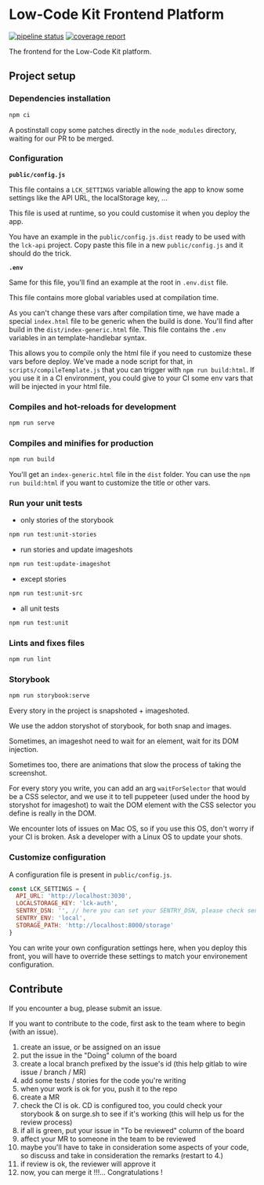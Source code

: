 # Low-Code Kit Frontend Platform

[![pipeline status](https://gitlab.makina-corpus.net/lck/lck-front/badges/master/pipeline.svg)](https://gitlab.makina-corpus.net/lck/lck-front/-/commits/master)
[![coverage report](https://gitlab.makina-corpus.net/lck/lck-front/badges/master/coverage.svg)](https://gitlab.makina-corpus.net/lck/lck-front/-/commits/master)

The frontend for the Low-Code Kit platform.

## Project setup

### Dependencies installation

```sh
npm ci
```

A postinstall copy some patches directly in the `node_modules` directory,
waiting for our PR to be merged.

### Configuration

**`public/config.js`**

This file contains a `LCK_SETTINGS` variable
allowing the app to know some settings like the API URL, the localStorage key, ...

This file is used at runtime, so you could customise it
when you deploy the app.

You have an example in the `public/config.js.dist` ready to be used
with the `lck-api` project.
Copy paste this file in a new `public/config.js` and it should do the trick.

**`.env`**

Same for this file, you'll find an example at the root in `.env.dist` file.

This file contains more global variables used at compilation time.

As you can't change these vars after compilation time,
we have made a special `index.html` file to be generic when the build is done.
You'll find after build in the `dist/index-generic.html` file.
This file contains the `.env` variables in an template-handlebar syntax.

This allows you to compile only the html file if you need
to customize these vars before deploy.
We've made a node script for that, in `scripts/compileTemplate.js`
that you can trigger with `npm run build:html`.
If you use it in a CI environment,
you could give to your CI some env vars that will be injected in your html file.

### Compiles and hot-reloads for development

```sh
npm run serve
```

### Compiles and minifies for production

```sh
npm run build
```

You'll get an `index-generic.html` file in the `dist` folder.
You can use the `npm run build:html` if you want to customize the title or other vars.

### Run your unit tests

* only stories of the storybook

```sh
npm run test:unit-stories
```

* run stories and update imageshots

```sh
npm run test:update-imageshot
```

* except stories

```sh
npm run test:unit-src
```

* all unit tests

```sh
npm run test:unit
```

### Lints and fixes files

```sh
npm run lint
```

### Storybook

```sh
npm run storybook:serve
```

Every story in the project is snapshoted + imageshoted.

We use the addon storyshot of storybook, for both snap and images.

Sometimes, an imageshot need to wait for an element, wait for its DOM injection.

Sometimes too, there are animations that slow the process of taking the screenshot.

For every story you write, you can add an arg `waitForSelector` that would be a CSS selector,
and we use it to tell puppeteer (used under the hood by storyshot for imageshot)
to wait the DOM element with the CSS selector you define is really in the DOM.

We encounter lots of issues on Mac OS, so if you use this OS,
don't worry if your CI is broken. Ask a developer with a Linux OS to update your shots.

### Customize configuration

A configuration file is present in `public/config.js`.

```js
const LCK_SETTINGS = {
  API_URL: 'http://localhost:3030',
  LOCALSTORAGE_KEY: 'lck-auth',
  SENTRY_DSN: '', // here you can set your SENTRY_DSN, please check sentry documentation
  SENTRY_ENV: 'local',
  STORAGE_PATH: 'http://localhost:8000/storage'
}
```

You can write your own configuration settings here,
when you deploy this front, you will have to override these settings
to match your environement configuration.

## Contribute

If you encounter a bug, please submit an issue.

If you want to contribute to the code,
first ask to the team where to begin (with an issue).

1. create an issue, or be assigned on an issue
2. put the issue in the "Doing" column of the board
3. create a local branch prefixed by the issue's id (this help gitlab to wire issue / branch / MR)
4. add some tests / stories for the code you're writing
5. when your work is ok for you, push it to the repo
6. create a MR
7. check the CI is ok. CD is configured too, you could check your storybook & on surge.sh to see if it's working (this will help us for the review process)
8. if all is green, put your issue in "To be reviewed" column of the board
9. affect your MR to someone in the team to be reviewed
10. maybe you'll have to take in consideration some aspects of your code, so discuss and take in consideration the remarks (restart to 4.)
11. if review is ok, the reviewer will approve it
12. now, you can merge it !!!... Congratulations !
